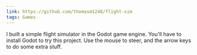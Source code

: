 ```yaml
---
link: https://github.com/thomasm1248/flight-sim
tags: Games
---
```


I built a simple flight simulator in the Godot game engine. You'll have
to install Godot to try this project. Use the mouse to steer, and the
arrow keys to do some extra stuff.
